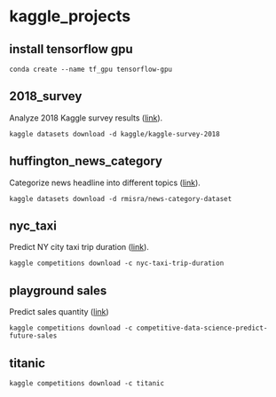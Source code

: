 # kaggle_projects

## install tensorflow gpu
```
conda create --name tf_gpu tensorflow-gpu
```

## 2018_survey
Analyze 2018 Kaggle survey results ([link](https://www.kaggle.com/kaggle/kaggle-survey-2018/home)).

```
kaggle datasets download -d kaggle/kaggle-survey-2018
```

## huffington_news_category
Categorize news headline into different topics ([link](https://www.kaggle.com/rmisra/news-category-dataset/home)).

```
kaggle datasets download -d rmisra/news-category-dataset
```

## nyc_taxi
Predict NY city taxi trip duration ([link](https://www.kaggle.com/c/nyc-taxi-trip-duration)).

```
kaggle competitions download -c nyc-taxi-trip-duration
```

## playground sales
Predict sales quantity ([link](https://www.kaggle.com/c/competitive-data-science-predict-future-sales))

```
kaggle competitions download -c competitive-data-science-predict-future-sales
```

## titanic
```
kaggle competitions download -c titanic
```